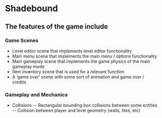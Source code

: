 # Shadebound
## The features of the game include

### Game Scenes
- Level editor scene that implements level editor functionality
- Main menu scene that implements the main menu / options functionality
- Main gameplay scene that implements the game physics of the main gameplay mode
- Item inventory scene that is used for a relevant function
- A ‘game over’ scene with some sort of animation and game over / credits
### Gameplay and Mechanics
-  Collisions
-- Rectangular bounding box collisions between some entities
-- Collision between player and level geometry (walls, tiles, etc)

